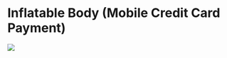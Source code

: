 # Inflatable Body (Mobile Credit Card Payment)

![](https://inflatableimg.s3-us-west-1.amazonaws.com/inflatable.gif)

